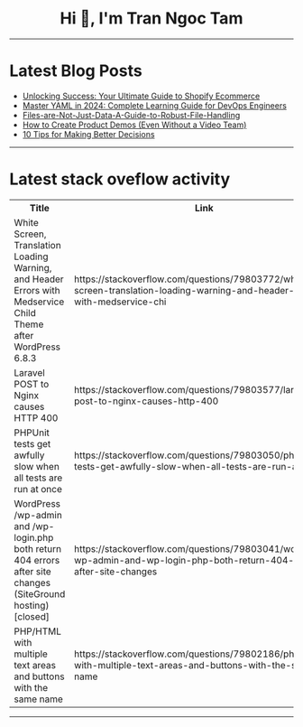<h1 align="center">Hi 👋, I'm Tran Ngoc Tam</h1>

---

# Latest Blog Posts 
<!-- BLOG-POST-LIST:START -->
- [Unlocking Success: Your Ultimate Guide to Shopify Ecommerce](https://dev.to/api_troll/unlocking-success-your-ultimate-guide-to-shopify-ecommerce-1e04)
- [Master YAML in 2024: Complete Learning Guide for DevOps Engineers](https://dev.to/yuvrajkarna/master-yaml-in-2024-complete-learning-guide-for-devops-engineers-4f4e)
- [Files-are-Not-Just-Data-A-Guide-to-Robust-File-Handling](https://dev.to/member_25c2e834/files-are-not-just-data-a-guide-to-robust-file-handling-c61)
- [How to Create Product Demos &lpar;Even Without a Video Team&rpar;](https://dev.to/sachindas246/how-to-create-product-demos-even-without-a-video-team-4b9n)
- [10 Tips for Making Better Decisions](https://dev.to/diogodanielsoaresferreira/10-tips-for-making-better-decisions-hp4)
<!-- BLOG-POST-LIST:END -->

---

# Latest stack oveflow activity
<table>
  <tr><th>Title</th><th>Link</th></tr>
  <!-- STACKOVERFLOW:START --><tr><td>White Screen, Translation Loading Warning, and Header Errors with Medservice Child Theme after WordPress 6.8.3</td><td>https://stackoverflow.com/questions/79803772/white-screen-translation-loading-warning-and-header-errors-with-medservice-chi</td></tr><tr><td>Laravel POST to Nginx causes HTTP 400</td><td>https://stackoverflow.com/questions/79803577/laravel-post-to-nginx-causes-http-400</td></tr><tr><td>PHPUnit tests get awfully slow when all tests are run at once</td><td>https://stackoverflow.com/questions/79803050/phpunit-tests-get-awfully-slow-when-all-tests-are-run-at-once</td></tr><tr><td>WordPress /wp-admin and /wp-login.php both return 404 errors after site changes &lpar;SiteGround hosting&rpar; [closed]</td><td>https://stackoverflow.com/questions/79803041/wordpress-wp-admin-and-wp-login-php-both-return-404-errors-after-site-changes</td></tr><tr><td>PHP/HTML with multiple text areas and buttons with the same name</td><td>https://stackoverflow.com/questions/79802186/php-html-with-multiple-text-areas-and-buttons-with-the-same-name</td></tr><!-- STACKOVERFLOW:END -->
</table>

---



